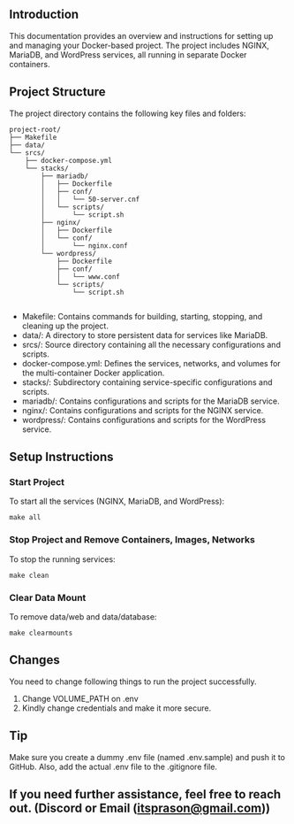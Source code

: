 ## Introduction
This documentation provides an overview and instructions for setting up and managing your Docker-based project. The project includes NGINX, MariaDB, and WordPress services, all running in separate Docker containers.

## Project Structure
The project directory contains the following key files and folders:

```
project-root/
├── Makefile
├── data/
└── srcs/
    ├── docker-compose.yml
    └── stacks/
        ├── mariadb/
        │   ├── Dockerfile
        │   ├── conf/
        │   │   └── 50-server.cnf
        │   └── scripts/
        │       └── script.sh
        ├── nginx/
        │   ├── Dockerfile
        │   └── conf/
        │       └── nginx.conf
        └── wordpress/
            ├── Dockerfile
            ├── conf/
            │   └── www.conf
            └── scripts/
                └── script.sh


```

- Makefile: Contains commands for building, starting, stopping, and cleaning up the project.
- data/: A directory to store persistent data for services like MariaDB.
- srcs/: Source directory containing all the necessary configurations and scripts.
- docker-compose.yml: Defines the services, networks, and volumes for the multi-container Docker application.
- stacks/: Subdirectory containing service-specific configurations and scripts.
- mariadb/: Contains configurations and scripts for the MariaDB service.
- nginx/: Contains configurations and scripts for the NGINX service.
- wordpress/: Contains configurations and scripts for the WordPress service.

## Setup Instructions

### Start Project
To start all the services (NGINX, MariaDB, and WordPress):

```
make all
```

### Stop Project and Remove Containers, Images, Networks
To stop the running services:

```
make clean
```

### Clear Data Mount
To remove data/web and data/database:
```
make clearmounts
```

## Changes
You need to change following things to run the project successfully.
1. Change VOLUME_PATH on .env
2. Kindly change credentials and make it more secure.

## Tip
Make sure you create a dummy .env file (named .env.sample) and push it to GitHub. Also, add the actual .env file to the .gitignore file.

## If you need further assistance, feel free to reach out. (Discord or Email (itsprason@gmail.com))

